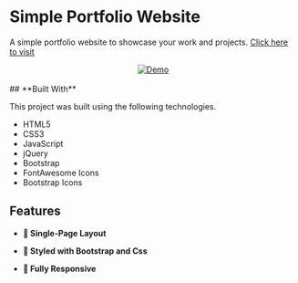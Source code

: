 

# Simple Portfolio Website

A simple portfolio website to showcase your work and projects. <a href="[https://muhammadmubeen17.github.io/simple-portfolio-website](https://dfgind.github.io/DiegosITporfolio/)" target="_blank">Click here to visit</a>
<div align="center">
  <a href="https://dfgind.github.io/DiegosITporfolio/" target="_blank"><img alt="Demo" src="./screenshots/Portfolio-Websites.png" /></a>
</div>

<br/>
## **Built With**

This project was built using the following technologies.

- HTML5
- CSS3
- JavaScript
- jQuery
- Bootstrap
- FontAwesome Icons
- Bootstrap Icons

  
## **Features**

- **📖 Single-Page Layout**

- **🎨 Styled with Bootstrap and Css**

- **📱 Fully Responsive**
